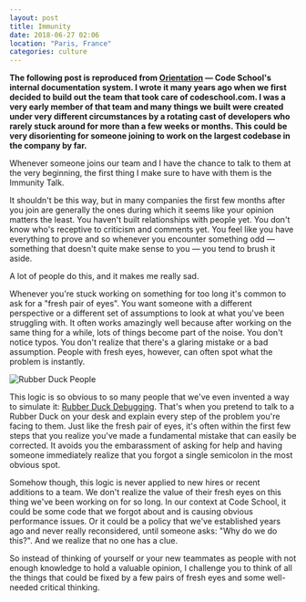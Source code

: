```yaml
---
layout: post
title: Immunity
date: 2018-06-27 02:06
location: "Paris, France"
categories: culture
---
```

**The following post is reproduced from [Orientation][3] — Code School's
internal documentation system. I wrote it many years ago when we first
decided to build out the team that took care of codeschool.com. I was a
very early member of that team and many things we built were created
under very different circumstances by a rotating cast of developers who
rarely stuck around for more than a few weeks or months. This could be
very disorienting for someone joining to work on the largest codebase
in the company by far.**

Whenever someone joins our team and I have the chance to talk to them at
the very beginning, the first thing I make sure to have with them is the
Immunity Talk.

It shouldn't be this way, but in many companies the first few months
after you join are generally the ones during which it seems like your
opinion matters the least. You haven't built relationships with people
yet. You don't know who's receptive to criticism and comments yet. You
feel like you have everything to prove and so whenever you encounter
something odd — something that doesn't quite make sense to you — you
tend to brush it aside.

A lot of people do this, and it makes me really sad.

Whenever you're stuck working on something for too long it's common to
ask for a "fresh pair of eyes". You want someone with a different
perspective or a different set of assumptions to look at what you've
been struggling with. It often works amazingly well because after
working on the same thing for a while, lots of things become part of the
noise. You don't notice typos. You don't realize that there's a glaring
mistake or a bad assumption. People with fresh eyes, however, can often
spot what the problem is instantly.

![Rubber Duck People][1]

This logic is so obvious to so many people that we've even invented a
way to simulate it: [Rubber Duck Debugging][2]. That's when you pretend
to talk to a Rubber Duck on your desk and explain every step of the
problem you're facing to them. Just like the fresh pair of eyes, it's
often within the first few steps that you realize you've made a
fundamental mistake that can easily be corrected. It avoids you the
embarassment of asking for help and having someone immediately realize
that you forgot a single semicolon in the most obvious spot.

Somehow though, this logic is never applied to new hires or recent
additions to a team. We don't realize the value of their fresh eyes on
this thing we've been working on for so long. In our context at Code
School, it could be some code that we forgot about and is causing
obvious performance issues. Or it could be a policy that we've
established years ago and never really reconsidered, until someone
asks: "Why do we do this?". And we realize that no one has a clue.

So instead of thinking of yourself or your new teammates as people with
not enough knowledge to hold a valuable opinion, I challenge you to
think of all the things that could be fixed by a few pairs of fresh
eyes and some well-needed critical thinking.

[1]: https://drscdn.500px.org/photo/110876495/m%3D2048/e452f119cdd105374d121b5e217d58ac
[2]: http://en.wikipedia.org/wiki/Rubber_duck_debugging
[3]: https://github.com/orientation/orientation
